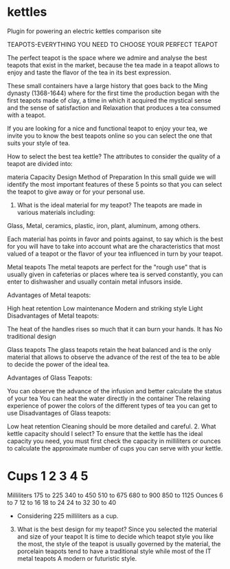 # kettles
Plugin for powering an electric kettles comparison site

TEAPOTS-EVERYTHING YOU NEED TO CHOOSE YOUR PERFECT TEAPOT

The perfect teapot is the space where we admire and analyse the best teapots that exist in the market, because the tea made in a teapot allows to enjoy and taste the flavor of the tea in its best expression.

These small containers have a large history that goes back to the Ming dynasty (1368-1644) where for the first time the production began with the first teapots made of clay, a time in which it acquired the mystical sense and the sense of satisfaction and Relaxation that produces a tea consumed with a teapot.

If you are looking for a nice and functional teapot to enjoy your tea, we invite you to know the best teapots online so you can select the one that suits your style of tea.

How to select the best tea kettle?
The attributes to consider the quality of a teapot are divided into:

materia
Capacity
Design
Method of Preparation
In this small guide we will identify the most important features of these 5 points so that you can select the teapot to give away or for your personal use.

1. What is the ideal material for my teapot?
The teapots are made in various materials including:

Glass, Metal, ceramics, plastic, iron, plant, aluminum, among others.

Each material has points in favor and points against, to say which is the best for you will have to take into account what are the characteristics that most valued of a teapot or the flavor of your tea influenced in turn by your teapot.

Metal teapots
The metal teapots are perfect for the "rough use" that is usually given in cafeterias or places where tea is served constantly, you can enter to dishwasher and usually contain metal infusors inside.

Advantages of Metal teapots:

High heat retention
Low maintenance
Modern and striking style
Light
Disadvantages of Metal teapots:

The heat of the handles rises so much that it can burn your hands.
It has No traditional design

Glass teapots
The glass teapots retain the heat balanced and is the only material that allows to observe the advance of the rest of the tea to be able to decide the power of the ideal tea.

Advantages of Glass Teapots:

You can observe the advance of the infusion and better calculate the status of your tea
You can heat the water directly in the container
The relaxing experience of power the colors of the different types of tea you can get to use
Disadvantages of Glass teapots:

Low heat retention
Cleaning should be more detailed and careful.
2. What kettle capacity should I select?
To ensure that the kettle has the ideal capacity you need, you must first check the capacity in milliliters or ounces to calculate the approximate number of cups you can serve with your kettle.

# Cups 1 2 3 4 5
Milliliters 175 to 225 340 to 450 510 to 675 680 to 900 850 to 1125
Ounces 6 to 7 12 to 16 18 to 24 24 to 32 30 to 40
* Considering 225 milliliters as a cup.

3. What is the best design for my teapot?
Since you selected the material and size of your teapot It is time to decide which teapot style you like the most, the style of the teapot is usually governed by the material, the porcelain teapots tend to have a traditional style while most of the IT metal teapots A modern or futuristic style.
